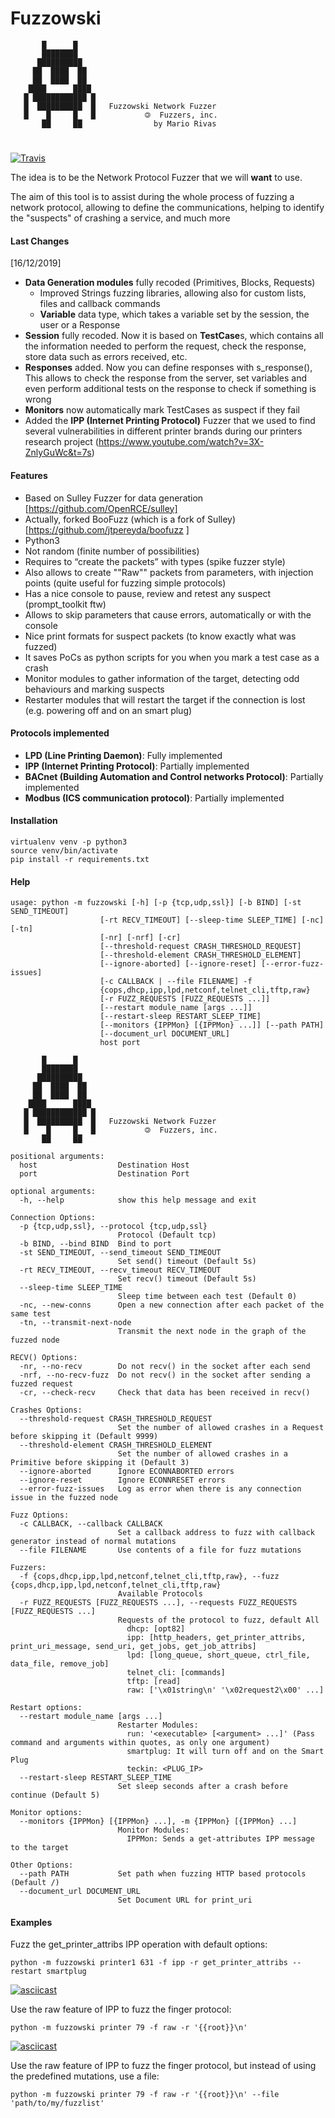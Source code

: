 #  Fuzzowski
```
       █      █       
       ████████       
      ██████████      
     ██  ████  ██     
     ██  ████  ██     
    ████      ████    
   █ ████████████ █   
   █  ██████████  █   Fuzzowski Network Fuzzer
   █    █     █   █           🄯  Fuzzers, inc.
       ██     ██                by Mario Rivas
```

#

[![Travis](https://travis-ci.com/nccgroup/fuzzowski.svg?branch=master)](https://travis-ci.com/nccgroup/fuzzowski)

The idea is to be the Network Protocol Fuzzer that we will __want__ to use.

The aim of this tool is to assist during the whole process of fuzzing a network protocol, 
allowing to define the communications, helping to identify the "suspects" of crashing a service,
and much more

#### Last Changes

[16/12/2019]
* **Data Generation modules** fully recoded (Primitives, Blocks, Requests)
  * Improved Strings fuzzing libraries, allowing also for custom lists, files and callback commands
  * **Variable** data type, which takes a variable set by the session, the user or a Response
* **Session** fully recoded. Now it is based on **TestCase**s, which contains all the information needed to perform the request, check the response, store data such as errors received, etc.
* **Responses** added. Now you can define responses with s_response(), This allows to check the response from the server, set variables and even perform additional tests on the response to check if something is wrong
* **Monitors** now automatically mark TestCases as suspect if they fail
* Added the **IPP (Internet Printing Protocol)** Fuzzer that we used to find several vulnerabilities in different printer brands during our printers research project (https://www.youtube.com/watch?v=3X-ZnlyGuWc&t=7s) 

#### Features
* Based on Sulley Fuzzer for data generation [https://github.com/OpenRCE/sulley]
* Actually, forked BooFuzz (which is a fork of Sulley) [https://github.com/jtpereyda/boofuzz ]
* Python3
* Not random (finite number of possibilities)
* Requires to “create the packets” with types (spike fuzzer style)
* Also allows to create ""Raw"" packets from parameters, with injection points (quite useful for fuzzing simple protocols)
* Has a nice console to pause, review and retest any suspect (prompt_toolkit ftw)
* Allows to skip parameters that cause errors, automatically or with the console
* Nice print formats for suspect packets (to know exactly what was fuzzed)
* It saves PoCs as python scripts for you when you mark a test case as a crash
* Monitor modules to gather information of the target, detecting odd behaviours and marking suspects
* Restarter modules that will restart the target if the connection is lost (e.g. powering off and on an smart plug)

#### Protocols implemented
* **LPD (Line Printing Daemon)**: Fully implemented
* **IPP (Internet Printing Protocol)**: Partially implemented
* **BACnet (Building Automation and Control networks Protocol)**: Partially implemented
* **Modbus (ICS communication protocol)**: Partially implemented

#### Installation
```
virtualenv venv -p python3
source venv/bin/activate
pip install -r requirements.txt
```
#### Help
```
usage: python -m fuzzowski [-h] [-p {tcp,udp,ssl}] [-b BIND] [-st SEND_TIMEOUT]
                    [-rt RECV_TIMEOUT] [--sleep-time SLEEP_TIME] [-nc] [-tn]
                    [-nr] [-nrf] [-cr]
                    [--threshold-request CRASH_THRESHOLD_REQUEST]
                    [--threshold-element CRASH_THRESHOLD_ELEMENT]
                    [--ignore-aborted] [--ignore-reset] [--error-fuzz-issues]
                    [-c CALLBACK | --file FILENAME] -f
                    {cops,dhcp,ipp,lpd,netconf,telnet_cli,tftp,raw}
                    [-r FUZZ_REQUESTS [FUZZ_REQUESTS ...]]
                    [--restart module_name [args ...]]
                    [--restart-sleep RESTART_SLEEP_TIME]
                    [--monitors {IPPMon} [{IPPMon} ...]] [--path PATH]
                    [--document_url DOCUMENT_URL]
                    host port

       █      █       
       ████████       
      ██████████      
     ██  ████  ██     
     ██  ████  ██     
    ████      ████    
   █ ████████████ █   
   █  ██████████  █   Fuzzowski Network Fuzzer
   █    █     █   █           🄯  Fuzzers, inc.
       ██     ██       

positional arguments:
  host                  Destination Host
  port                  Destination Port

optional arguments:
  -h, --help            show this help message and exit

Connection Options:
  -p {tcp,udp,ssl}, --protocol {tcp,udp,ssl}
                        Protocol (Default tcp)
  -b BIND, --bind BIND  Bind to port
  -st SEND_TIMEOUT, --send_timeout SEND_TIMEOUT
                        Set send() timeout (Default 5s)
  -rt RECV_TIMEOUT, --recv_timeout RECV_TIMEOUT
                        Set recv() timeout (Default 5s)
  --sleep-time SLEEP_TIME
                        Sleep time between each test (Default 0)
  -nc, --new-conns      Open a new connection after each packet of the same test
  -tn, --transmit-next-node
                        Transmit the next node in the graph of the fuzzed node

RECV() Options:
  -nr, --no-recv        Do not recv() in the socket after each send
  -nrf, --no-recv-fuzz  Do not recv() in the socket after sending a fuzzed request
  -cr, --check-recv     Check that data has been received in recv()

Crashes Options:
  --threshold-request CRASH_THRESHOLD_REQUEST
                        Set the number of allowed crashes in a Request before skipping it (Default 9999)
  --threshold-element CRASH_THRESHOLD_ELEMENT
                        Set the number of allowed crashes in a Primitive before skipping it (Default 3)
  --ignore-aborted      Ignore ECONNABORTED errors
  --ignore-reset        Ignore ECONNRESET errors
  --error-fuzz-issues   Log as error when there is any connection issue in the fuzzed node

Fuzz Options:
  -c CALLBACK, --callback CALLBACK
                        Set a callback address to fuzz with callback generator instead of normal mutations
  --file FILENAME       Use contents of a file for fuzz mutations

Fuzzers:
  -f {cops,dhcp,ipp,lpd,netconf,telnet_cli,tftp,raw}, --fuzz {cops,dhcp,ipp,lpd,netconf,telnet_cli,tftp,raw}
                        Available Protocols
  -r FUZZ_REQUESTS [FUZZ_REQUESTS ...], --requests FUZZ_REQUESTS [FUZZ_REQUESTS ...]
                        Requests of the protocol to fuzz, default All
                          dhcp: [opt82]
                          ipp: [http_headers, get_printer_attribs, print_uri_message, send_uri, get_jobs, get_job_attribs]
                          lpd: [long_queue, short_queue, ctrl_file, data_file, remove_job]
                          telnet_cli: [commands]
                          tftp: [read]
                          raw: ['\x01string\n' '\x02request2\x00' ...]

Restart options:
  --restart module_name [args ...]
                        Restarter Modules:
                          run: '<executable> [<argument> ...]' (Pass command and arguments within quotes, as only one argument)
                          smartplug: It will turn off and on the Smart Plug
                          teckin: <PLUG_IP>
  --restart-sleep RESTART_SLEEP_TIME
                        Set sleep seconds after a crash before continue (Default 5)

Monitor options:
  --monitors {IPPMon} [{IPPMon} ...], -m {IPPMon} [{IPPMon} ...]
                        Monitor Modules:
                          IPPMon: Sends a get-attributes IPP message to the target

Other Options:
  --path PATH           Set path when fuzzing HTTP based protocols (Default /)
  --document_url DOCUMENT_URL
                        Set Document URL for print_uri

```

#### Examples
Fuzz the get_printer_attribs IPP operation with default options:

```python -m fuzzowski printer1 631 -f ipp -r get_printer_attribs --restart smartplug```

[![asciicast](https://asciinema.org/a/0RMDMrJWiFo4RoRwAjx61BXDY.svg)](https://asciinema.org/a/0RMDMrJWiFo4RoRwAjx61BXDY)

Use the raw feature of IPP to fuzz the finger protocol:

```python -m fuzzowski printer 79 -f raw -r '{{root}}\n'```

[![asciicast](https://asciinema.org/a/Pch0JbkNK97dgrCUMK8iIfJv5.svg)](https://asciinema.org/a/Pch0JbkNK97dgrCUMK8iIfJv5)

Use the raw feature of IPP to fuzz the finger protocol, but instead of using the predefined mutations, use a file:

```python -m fuzzowski printer 79 -f raw -r '{{root}}\n' --file 'path/to/my/fuzzlist'```
